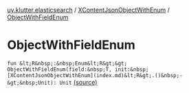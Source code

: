 [uy.klutter.elasticsearch](../index.md) / [XContentJsonObjectWithEnum](index.md) / [ObjectWithFieldEnum](.)


# ObjectWithFieldEnum
`fun &lt;R&nbsp;:&nbsp;Enum&lt;R&gt;&gt; ObjectWithFieldEnum(field:&nbsp;T, init:&nbsp;[XContentJsonObjectWithEnum](index.md)&lt;R&gt;.()&nbsp;-&gt;&nbsp;Unit): Unit` [(source)](https://github.com/kohesive/klutter/blob/master/elasticsearch-jdk7/src/main/kotlin/uy/klutter/elasticsearch/XContent.kt#L24)


